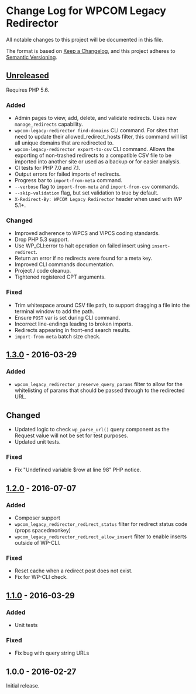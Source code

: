 # Change Log for WPCOM Legacy Redirector

All notable changes to this project will be documented in this file.

The format is based on [Keep a Changelog](https://keepachangelog.com/en/1.0.0/), and this project adheres to [Semantic Versioning](https://semver.org/spec/v2.0.0.html).

## [Unreleased]

Requires PHP 5.6.

### Added
- Admin pages to view, add, delete, and validate redirects. Uses new `manage_redirects` capability. 
- `wpcom-legacy-redirector find-domains` CLI command. For sites that need to update their allowed_redirect_hosts filter, this command will list all unique domains that are redirected to.
- `wpcom-legacy-redirector export-to-csv` CLI command. Allows the exporting of non-trashed redirects to a compatible CSV file to be imported into another site or used as a backup or for easier analysis.
- CI tests for PHP 7.0 and 7.1.
- Output errors for failed imports of redirects.
- Progress bar to `import-from-meta` command.
- `--verbose` flag to `import-from-meta` and `import-from-csv` commands.
- `--skip-validation` flag, but set validation to true by default.
- `X-Redirect-By: WPCOM Legacy Redirector` header when used with WP 5.1+.

### Changed
- Improved adherence to WPCS and VIPCS coding standards.
- Drop PHP 5.3 support.
- Use WP_CLI:error to halt operation on failed insert using `insert-redirect`.
- Return an error if no redirects were found for a meta key.
- Improved CLI commands documentation.
- Project / code cleanup.
- Tightened registered CPT arguments.

### Fixed
- Trim whitespace around CSV file path, to support dragging a file into the terminal window to add the path.
- Ensure `POST` var is set during CLI command.
- Incorrect line-endings leading to broken imports.
- Redirects appearing in front-end search results.
- `import-from-meta` batch size check.

## [1.3.0] - 2016-03-29

### Added
- `wpcom_legacy_redirector_preserve_query_params` filter to allow for the whitelisting of params that should be passed through to the redirected URL.

## Changed
- Updated logic to check `wp_parse_url()` query component as the Request value will not be set for test purposes.
- Updated unit tests.

### Fixed
- Fix "Undefined variable $row at line 98" PHP notice.

## [1.2.0] - 2016-07-07

### Added

- Composer support
- `wpcom_legacy_redirector_redirect_status` filter for redirect status code (props spacedmonkey)
- `wpcom_legacy_redirector_redirect_allow_insert` filter to enable inserts outside of WP-CLI.

### Fixed
- Reset cache when a redirect post does not exist.
- Fix for WP-CLI check.

## [1.1.0] - 2016-03-29

### Added
- Unit tests

### Fixed
- Fix bug with query string URLs

## 1.0.0 - 2016-02-27

Initial release.

[Unreleased]: https://github.com/Automattic/WPCOM-Legacy-Redirector/compare/1.3.0...HEAD
[1.3.0]: https://github.com/Automattic/WPCOM-Legacy-Redirector/compare/1.2.0...1.3.0
[1.2.0]: https://github.com/Automattic/WPCOM-Legacy-Redirector/compare/1.1.0...1.2.0
[1.1.0]: https://github.com/Automattic/WPCOM-Legacy-Redirector/compare/1.0.0...1.1.0
